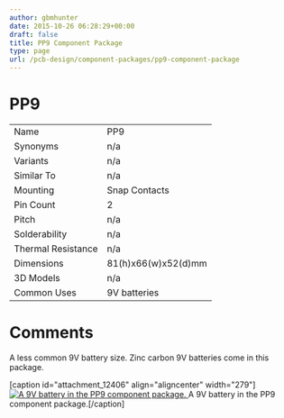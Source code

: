 ```yaml
---
author: gbmhunter
date: 2015-10-26 06:28:29+00:00
draft: false
title: PP9 Component Package
type: page
url: /pcb-design/component-packages/pp9-component-package
---
```


# PP9

<table ><tbody ><tr >
<td >Name
</td>
<td >PP9
</td></tr><tr >
<td >Synonyms
</td>
<td >n/a
</td></tr><tr >
<td >Variants
</td>
<td >n/a
</td></tr><tr >
<td >Similar To
</td>
<td >n/a
</td></tr><tr >
<td >Mounting
</td>
<td >Snap Contacts
</td></tr><tr >
<td >Pin Count
</td>
<td >2
</td></tr><tr >
<td >Pitch
</td>
<td >n/a
</td></tr><tr >
<td >Solderability
</td>
<td >n/a
</td></tr><tr >
<td >Thermal Resistance
</td>
<td >n/a
</td></tr><tr >
<td >Dimensions
</td>
<td >81(h)x66(w)x52(d)mm
</td></tr><tr >
<td >3D Models
</td>
<td >n/a
</td></tr><tr >
<td >Common Uses
</td>
<td >9V batteries
</td></tr></tbody></table>

# Comments

A less common 9V battery size. Zinc carbon 9V batteries come in this package.

[caption id="attachment_12406" align="aligncenter" width="279"][![A 9V battery in the PP9 component package.](http://blog.mbedded.ninja/wp-content/uploads/2015/10/pp9-component-package-9v-eveready-silver-battery.jpg)
](http://blog.mbedded.ninja/wp-content/uploads/2015/10/pp9-component-package-9v-eveready-silver-battery.jpg) A 9V battery in the PP9 component package.[/caption]

